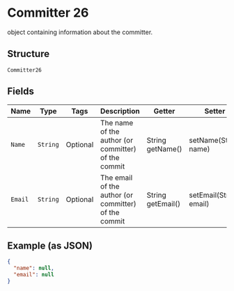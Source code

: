 
# Committer 26

object containing information about the committer.

## Structure

`Committer26`

## Fields

| Name | Type | Tags | Description | Getter | Setter |
|  --- | --- | --- | --- | --- | --- |
| `Name` | `String` | Optional | The name of the author (or committer) of the commit | String getName() | setName(String name) |
| `Email` | `String` | Optional | The email of the author (or committer) of the commit | String getEmail() | setEmail(String email) |

## Example (as JSON)

```json
{
  "name": null,
  "email": null
}
```

